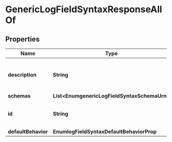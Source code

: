 

# GenericLogFieldSyntaxResponseAllOf


## Properties

| Name | Type | Description | Notes |
|------------ | ------------- | ------------- | -------------|
|**description** | **String** | A description for this Log Field Syntax |  [optional] |
|**schemas** | **List&lt;EnumgenericLogFieldSyntaxSchemaUrn&gt;** |  |  [optional] |
|**id** | **String** | Name of the Log Field Syntax |  [optional] |
|**defaultBehavior** | **EnumlogFieldSyntaxDefaultBehaviorProp** |  |  [optional] |



